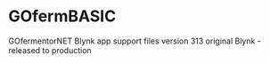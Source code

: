 # GOfermBASIC
GOfermentorNET Blynk app support files
version 313 original Blynk - released to production
